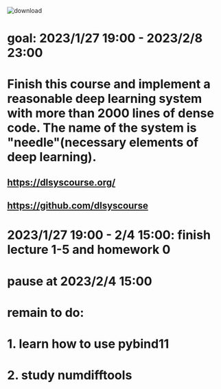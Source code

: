 ![download](https://user-images.githubusercontent.com/31559413/216627662-fd16649c-112f-4291-baee-8c46e0076c85.png)

# goal: 2023/1/27  19:00 - 2023/2/8 23:00
# Finish this course and implement a reasonable deep learning system with more than 2000 lines of dense code. The name of the system is "needle"(necessary elements of deep learning). 
## https://dlsyscourse.org/   
## https://github.com/dlsyscourse

# 2023/1/27  19:00  - 2/4 15:00:  finish lecture 1-5 and homework 0
# pause at 2023/2/4 15:00 

# remain to do:
# 1. learn how to use pybind11
# 2. study numdifftools


